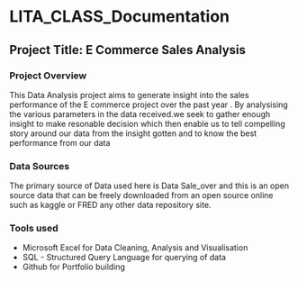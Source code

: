 # LITA_CLASS_Documentation

## Project Title: E Commerce Sales Analysis

### Project Overview
This Data Analysis project aims to generate insight into the sales performance of the E commerce project over the past year . By analysising the various parameters in the data received.we seek to gather enough insight to make resonable decision which then enable us to tell compelling story around our data from the insight gotten and to know the best performance from our data 

### Data Sources

The primary source of Data used here is Data Sale_over and this is an open source data that can be freely downloaded from an open source online such as kaggle or FRED any other data repository site.

### Tools used
- Microsoft Excel for Data Cleaning, Analysis and Visualisation
- SQL - Structured Query Language for querying of data
- Github for Portfolio building
